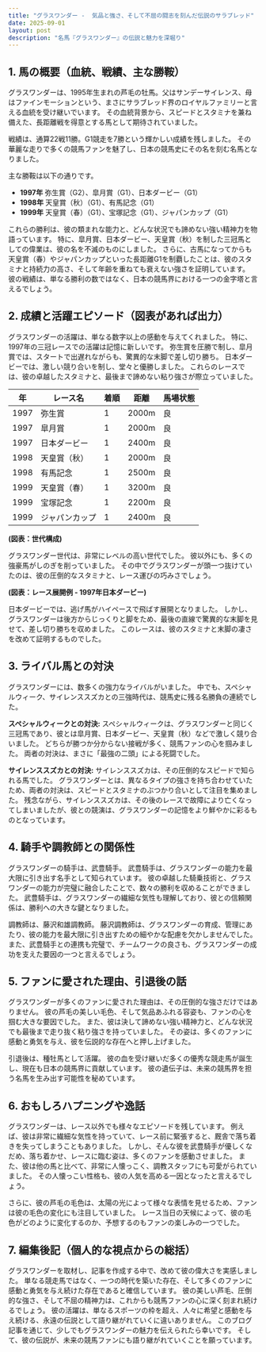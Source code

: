 ```yaml
---
title: "グラスワンダー -  気品と強さ、そして不屈の闘志を刻んだ伝説のサラブレッド"
date: 2025-09-01
layout: post
description: "名馬『グラスワンダー』の伝説と魅力を深堀り"
---
```


## 1. 馬の概要（血統、戦績、主な勝鞍）

グラスワンダーは、1995年生まれの芦毛の牡馬。父はサンデーサイレンス、母はファインモーションという、まさにサラブレッド界のロイヤルファミリーと言える血統を受け継いでいます。  その血統背景から、スピードとスタミナを兼ね備えた、長距離戦を得意とする馬として期待されていました。

戦績は、通算22戦11勝。G1競走を7勝という輝かしい成績を残しました。  その華麗な走りで多くの競馬ファンを魅了し、日本の競馬史にその名を刻む名馬となりました。

主な勝鞍は以下の通りです。

* **1997年**  弥生賞（G2）、皐月賞（G1）、日本ダービー（G1）
* **1998年**  天皇賞（秋）（G1）、有馬記念（G1）
* **1999年**  天皇賞（春）（G1）、宝塚記念（G1）、ジャパンカップ（G1）

これらの勝利は、彼の類まれな能力と、どんな状況でも諦めない強い精神力を物語っています。  特に、皐月賞、日本ダービー、天皇賞（秋）を制した三冠馬としての偉業は、彼の名を不滅のものにしました。  さらに、古馬になってからも天皇賞（春）やジャパンカップといった長距離G1を制覇したことは、彼のスタミナと持続力の高さ、そして年齢を重ねても衰えない強さを証明しています。  彼の戦績は、単なる勝利の数ではなく、日本の競馬界における一つの金字塔と言えるでしょう。


## 2. 成績と活躍エピソード（図表があれば出力）

グラスワンダーの活躍は、単なる数字以上の感動を与えてくれました。  特に、1997年の三冠レースでの活躍は記憶に新しいです。  弥生賞を圧勝で制し、皐月賞では、スタートで出遅れながらも、驚異的な末脚で差し切り勝ち。  日本ダービーでは、激しい競り合いを制し、堂々と優勝しました。  これらのレースでは、彼の卓越したスタミナと、最後まで諦めない粘り強さが際立っていました。

| 年 | レース名       | 着順 | 距離 | 馬場状態 |
|---|----------------|-----|-----|----------|
| 1997 | 弥生賞         | 1   | 2000m | 良       |
| 1997 | 皐月賞         | 1   | 2000m | 良       |
| 1997 | 日本ダービー     | 1   | 2400m | 良       |
| 1998 | 天皇賞（秋）   | 1   | 2000m | 良       |
| 1998 | 有馬記念       | 1   | 2500m | 良       |
| 1999 | 天皇賞（春）   | 1   | 3200m | 良       |
| 1999 | 宝塚記念       | 1   | 2200m | 良       |
| 1999 | ジャパンカップ   | 1   | 2400m | 良       |


**(図表：世代構成)**

グラスワンダー世代は、非常にレベルの高い世代でした。  彼以外にも、多くの強豪馬がしのぎを削っていました。  その中でグラスワンダーが頭一つ抜けていたのは、彼の圧倒的なスタミナと、レース運びの巧みさでしょう。


**(図表：レース展開例 - 1997年日本ダービー)**

日本ダービーでは、逃げ馬がハイペースで飛ばす展開となりました。  しかし、グラスワンダーは後方からじっくりと脚をため、最後の直線で驚異的な末脚を見せて、差し切り勝ちを収めました。  このレースは、彼のスタミナと末脚の凄さを改めて証明するものでした。


## 3. ライバル馬との対決

グラスワンダーには、数多くの強力なライバルがいました。  中でも、スペシャルウィーク、サイレンススズカとの三強時代は、競馬史に残る名勝負の連続でした。

**スペシャルウィークとの対決:**  スペシャルウィークは、グラスワンダーと同じく三冠馬であり、彼とは皐月賞、日本ダービー、天皇賞（秋）などで激しく競り合いました。  どちらが勝つか分からない接戦が多く、競馬ファンの心を掴みました。  両者の対決は、まさに「最強の二頭」による死闘でした。

**サイレンススズカとの対決:** サイレンススズカは、その圧倒的なスピードで知られる馬でした。  グラスワンダーとは、異なるタイプの強さを持ち合わせていたため、両者の対決は、スピードとスタミナのぶつかり合いとして注目を集めました。  残念ながら、サイレンススズカは、その後のレースで故障により亡くなってしまいましたが、彼との競演は、グラスワンダーの記憶をより鮮やかに彩るものとなっています。


## 4. 騎手や調教師との関係性

グラスワンダーの騎手は、武豊騎手。  武豊騎手は、グラスワンダーの能力を最大限に引き出す名手として知られています。  彼の卓越した騎乗技術と、グラスワンダーの能力が完璧に融合したことで、数々の勝利を収めることができました。  武豊騎手は、グラスワンダーの繊細な気性も理解しており、彼との信頼関係は、勝利への大きな鍵となりました。

調教師は、藤沢和雄調教師。  藤沢調教師は、グラスワンダーの育成、管理にあたり、彼の能力を最大限に引き出すための細やかな配慮を欠かしませんでした。  また、武豊騎手との連携も完璧で、チームワークの良さも、グラスワンダーの成功を支えた要因の一つと言えるでしょう。


## 5. ファンに愛された理由、引退後の話

グラスワンダーが多くのファンに愛された理由は、その圧倒的な強さだけではありません。  彼の芦毛の美しい毛色、そして気品あふれる容姿も、ファンの心を掴む大きな要因でした。  また、彼は決して諦めない強い精神力と、どんな状況でも最後まで走り抜く粘り強さを持っていました。  その姿は、多くのファンに感動と勇気を与え、彼を伝説的な存在へと押し上げました。

引退後は、種牡馬として活躍。  彼の血を受け継いだ多くの優秀な競走馬が誕生し、現在も日本の競馬界に貢献しています。  彼の遺伝子は、未来の競馬界を担う名馬を生み出す可能性を秘めています。


## 6. おもしろハプニングや逸話

グラスワンダーは、レース以外でも様々なエピソードを残しています。  例えば、彼は非常に繊細な気性を持っていて、レース前に緊張すると、厩舎で落ち着きを失ってしまうこともありました。  しかし、そんな彼を武豊騎手が優しくなだめ、落ち着かせ、レースに臨む姿は、多くのファンを感動させました。  また、彼は他の馬と比べて、非常に人懐っこく、調教スタッフにも可愛がられていました。  その人懐っこい性格も、彼の人気を高める一因となったと言えるでしょう。

さらに、彼の芦毛の毛色は、太陽の光によって様々な表情を見せるため、ファンは彼の毛色の変化にも注目していました。  レース当日の天候によって、彼の毛色がどのように変化するのか、予想するのもファンの楽しみの一つでした。


## 7. 編集後記（個人的な視点からの総括）

グラスワンダーを取材し、記事を作成する中で、改めて彼の偉大さを実感しました。  単なる競走馬ではなく、一つの時代を築いた存在、そして多くのファンに感動と勇気を与え続けた存在であると確信しています。  彼の美しい芦毛、圧倒的な強さ、そして不屈の精神力は、これからも競馬ファンの心に深く刻まれ続けるでしょう。  彼の活躍は、単なるスポーツの枠を超え、人々に希望と感動を与え続ける、永遠の伝説として語り継がれていくに違いありません。  このブログ記事を通じて、少しでもグラスワンダーの魅力を伝えられたら幸いです。  そして、彼の伝説が、未来の競馬ファンにも語り継がれていくことを願っています。

